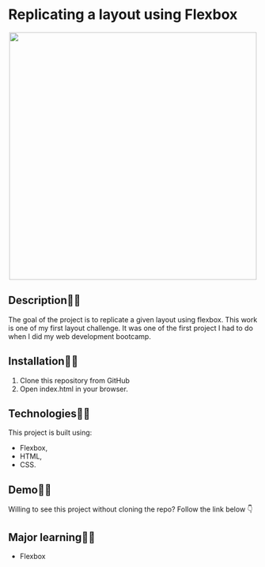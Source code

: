 # Replicating a layout using Flexbox
<p align="center">
  <img width="500" src="./images/screenshot.png"/>
</p>

## Description:woman_teacher:
The goal of the project is to replicate a given layout using flexbox.
This work is one of my first layout challenge.
It was one of the first project I had to do when I did my web development bootcamp.

## Installation:man_mechanic:
1. Clone this repository from GitHub
2. Open index.html in your browser.

## Technologies:man_technologist:
This project is built using:
- Flexbox,
- HTML,
- CSS.

## Demo:dancing_men:
Willing to see this project without cloning the repo? Follow the link below :point_down: 



## Major learning:woman_student:
- Flexbox

